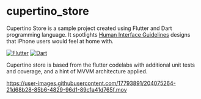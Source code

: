 # cupertino_store

Cupertino Store is a sample project created using Flutter and Dart programming language. It spotlights [Human Interface Guidelines](https://developer.apple.com/design/human-interface-guidelines/guidelines/overview/) designs that iPhone users would feel at home with.

[![Flutter](https://img.shields.io/badge/Flutter-3.3.9-brightgreen)](https://docs.flutter.dev)
[![Dart](https://img.shields.io/badge/Dart-2.18.5-brightgreen)](https://dart.dev/)

Cupertino store is based from the flutter codelabs with additional unit tests and coverage, and a hint of MVVM architecture applied.

https://user-images.githubusercontent.com/17793891/204075264-21d68b28-85b6-4829-96d1-89c1a41d765f.mov
